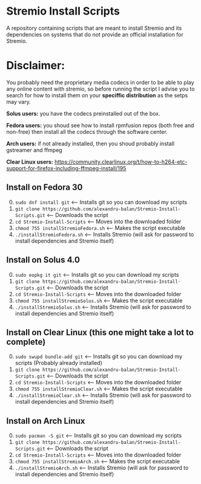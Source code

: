# Stremio Install Scripts

A repository containing scripts that  are meant to install Stremio and its dependencies on systems that do not provide an official installation for Stremio.

# Disclaimer:

You probably need the proprietary media codecs in order to be able to play any online content with stremio, so before running the script I advise you to search for how to install them on your **speciffic distribution** as the setps may vary.

**Solus users:** you have the codecs preinstalled out of the box.

**Fedora users:** you shoud see how to install rpmfusion repos (both free and non-free) then install all the codecs through the software center.

**Arch users:** if not already installed, then you shoud probably install gstreamer and ffmpeg

**Clear Linux users:** https://community.clearlinux.org/t/how-to-h264-etc-support-for-firefox-including-ffmpeg-install/195

## Install on Fedora 30

0. `sudo dnf install git` <-- Installs git so you can download my scripts
1. `git clone https://github.com/alexandru-balan/Stremio-Install-Scripts.git` <-- Downloads the script
2. `cd Stremio-Install-Scripts` <-- Moves into the downloaded folder
3. `chmod 755 installStremioFedora.sh` <-- Makes the script executable
4. `./installStremioFedora.sh` <-- Installs Stremio (will ask for password to install dependencies and Stremio itself)

## Install on Solus 4.0

0. `sudo eopkg it git` <-- Installs git so you can download my scripts
1. `git clone https://github.com/alexandru-balan/Stremio-Install-Scripts.git` <-- Downloads the script
2. `cd Stremio-Install-Scripts` <-- Moves into the downloaded folder
3. `chmod 755 installStremioSolus.sh` <-- Makes the script executable
4. `./installStremioSolus.sh` <-- Installs Stremio (will ask for password to install dependencies and Stremio itself)

## Install on Clear Linux (this one might take a lot to complete)

0. `sudo swupd bundle-add git` <-- Installs git so you can download my scripts (Probably already installed)
1. `git clone https://github.com/alexandru-balan/Stremio-Install-Scripts.git` <-- Downloads the script
2. `cd Stremio-Install-Scripts` <-- Moves into the downloaded folder
3. `chmod 755 installStremioClear.sh` <-- Makes the script executable
4. `./installStremioClear.sh` <-- Installs Stremio (will ask for password to install dependencies and Stremio itself)

## Install on Arch Linux

0. `sudo pacman -S git` <-- Installs git so you can download my scripts
1. `git clone https://github.com/alexandru-balan/Stremio-Install-Scripts.git` <-- Downloads the script
2. `cd Stremio-Install-Scripts` <-- Moves into the downloaded folder
3. `chmod 755 installStremioArch.sh` <-- Makes the script executable
4. `./installStremioArch.sh` <-- Installs Stremio (will ask for password to install dependencies and Stremio itself)
